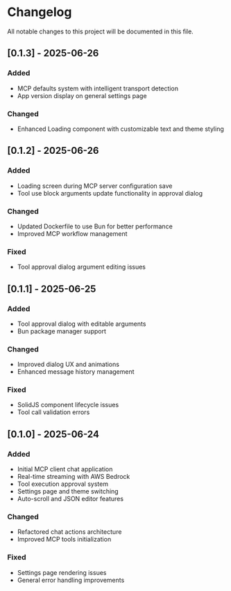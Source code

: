 # Changelog

All notable changes to this project will be documented in this file.

## [0.1.3] - 2025-06-26

### Added

- MCP defaults system with intelligent transport detection
- App version display on general settings page

### Changed

- Enhanced Loading component with customizable text and theme styling

## [0.1.2] - 2025-06-26

### Added

- Loading screen during MCP server configuration save
- Tool use block arguments update functionality in approval dialog

### Changed

- Updated Dockerfile to use Bun for better performance
- Improved MCP workflow management

### Fixed

- Tool approval dialog argument editing issues

## [0.1.1] - 2025-06-25

### Added

- Tool approval dialog with editable arguments
- Bun package manager support

### Changed

- Improved dialog UX and animations
- Enhanced message history management

### Fixed

- SolidJS component lifecycle issues
- Tool call validation errors

## [0.1.0] - 2025-06-24

### Added

- Initial MCP client chat application
- Real-time streaming with AWS Bedrock
- Tool execution approval system
- Settings page and theme switching
- Auto-scroll and JSON editor features

### Changed

- Refactored chat actions architecture
- Improved MCP tools initialization

### Fixed

- Settings page rendering issues
- General error handling improvements